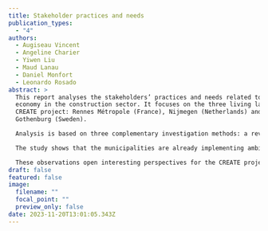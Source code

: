 ```yaml
---
title: Stakeholder practices and needs
publication_types:
  - "4"
authors:
  - Augiseau Vincent
  - Angeline Charier
  - Yiwen Liu
  - Maud Lanau
  - Daniel Monfort
  - Leonardo Rosado
abstract: >
  This report analyses the stakeholders’ practices and needs related to circular
  economy in the construction sector. It focuses on the three living labs of the
  CREATE project: Rennes Métropole (France), Nijmegen (Netherlands) and
  Gothenburg (Sweden). 

  Analysis is based on three complementary investigation methods: a review of literature, an online questionnaire and interviews with key actors.

  The study shows that the municipalities are already implementing ambitious and innovative policies for the circular economy in construction. Particularly, environmental assessments of construction projects based on a life cycle approach become “standard”, often in response to national legislations. However, the study of material flows and associated environmental impacts at the level of the urban project or the city is still underdeveloped.

  These observations open interesting perspectives for the CREATE project. They confirm the interest of better producing and sharing data on material stocks and flows at an urban scale (project or territory) as a decision support. 
draft: false
featured: false
image:
  filename: ""
  focal_point: ""
  preview_only: false
date: 2023-11-20T13:01:05.343Z
---
```


